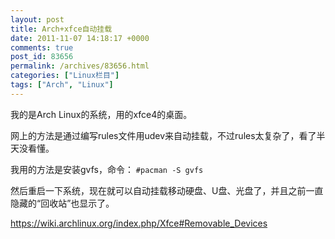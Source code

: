 ```yaml
---
layout: post
title: Arch+xfce自动挂载
date: 2011-11-07 14:18:17 +0000
comments: true
post_id: 83656
permalink: /archives/83656.html
categories: ["Linux栏目"]
tags: ["Arch", "Linux"]
---
```


我的是Arch Linux的系统，用的xfce4的桌面。

网上的方法是通过编写rules文件用udev来自动挂载，不过rules太复杂了，看了半天没看懂。

我用的方法是安装gvfs，命令：
`#pacman -S gvfs`

然后重启一下系统，现在就可以自动挂载移动硬盘、U盘、光盘了，并且之前一直隐藏的“回收站”也显示了。

https://wiki.archlinux.org/index.php/Xfce#Removable_Devices
